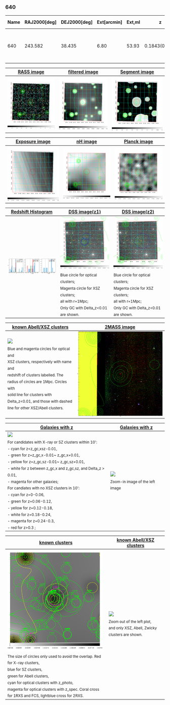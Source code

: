 <div STYLE="page-break-after: always;"></div>

### 640

|Name|RAJ2000[deg]|DEJ2000[deg] |Ext[arcmin]| Ext,ml | z | z_src| C|GC(XSZ,Delta_z<0.01)| GC(OPT,Delta_z<0.01)|GC| R_sig[arcmin] | R500[arcmin] | R500[Mpc]| CRsig[c/s] | CR500[c/s] |L500[1E44 erg/s]|F500[1E-12 erg/s/cm^2]| M500[1E14 Msun]|Tx[keV]|Cnt_sig|Beta|Rc[arcmin]|Comment|Alias|
|---|---|---|---|---|---|------|---|--------|---------|----------|---|---|---|---|---|---|---|---|---|---|---|---|---|---|
|640| 243.582| 38.435| 6.80| 53.93| 0.1843(0.005)| z1, z_xsz| B| F20, SPI| C, N, RM, W| A, C, F20, N, SPI, W| 7.825| 5.001| 0.928| 0.085(0.028)| 0.081(0.027)| 1.592(0.448)| 1.662(0.468)| 2.73(0.38)| 4.22(0.37)| 68.0| 0.843(-0.156+0.111)| 5.142(-1.259+0.978)| -| t338|

|[RASS image](../image/640/640_img.pdf)|[filtered image](../image/640/640_fil.pdf)|[Segment image](../image/640/640_seg.pdf)|
|-------------------|--------------------|-------------------|
| <img src="../image/640/640_img.png" width="300">  | <img src="../image/640/640_fil.png" width="300">   | <img src="../image/640/640_seg.png" width="300">  |

|[Exposure image](../image/640/640_mex.pdf)| [nH image](../image/640/640_nh.pdf)| [Planck image](../image/640/640_p.pdf)|
|-------------------|--------------------|-------------------|
|<img src="../image/640/640_mex.png" width="300">   | <img src="../image/640/640_nh.png" width="300">    | <img src="../image/640/640_p.png" width="300"> |

|[Redshift Histogram](../image/640/640_zg.pdf) | [DSS image(z1)](../image/640/640_dss_z1.pdf)      |  [DSS image(z2)](../image/640/640_dss_z2.pdf)    |
|-------------------|--------------------|-------------------|
|<img src="../image/640/640_zg.png" width="300"> |<img src="../image/640/640_dss_z1.png" width="300"> <sub><br>Blue circle for optical clusters; <br>Magenta circle for XSZ clusters; <br>all with r=1Mpc; <br>Only GC with Delta_z<0.01 are shown. </sub>| <img src="../image/640/640_dss_z2.png" width="300"><sub><br>Blue circle for optical clusters; <br>Magenta circle for XSZ clusters; <br>all with r=1Mpc; <br>Only GC with Delta_z<0.01 are shown. </sub> |

|[known Abell/XSZ clusters](../image/640/640_m.pdf) | [2MASS image](../image/640/640_2mass.pdf)      |
|-------------------|-------------------|
|<img src=../image/640/640_m.png width="300"> <br><sub>Blue and magenta circles for optical and <br>XSZ clusters, respectively with name and <br>redshift of clusters labelled. The <br>radius of circles are 1Mpc. Circles with <br>solid line for clusters with <br>Delta_z<0.01, and those with dashed <br>line for other XSZ/Abell clusters.        </sub>|<img src="../image/640/640_2mass.png" width="300">  |

|[Galaxies with z](../image/640/640_opt_ned.pdf) |[Galaxies with z](../image/640/640_opt_ned_zoom.pdf) |
|-------------------|-------------------|
| <img src=../image/640/640_opt_ned.png width="300"> <br><sub> For candidates with X-ray or SZ clusters within 10': <br> - cyan for z<z_gc,xsz-0.01, <br> - green for z=z_gc,x-0.01~ z_gc,x+0.01, <br> - yellow for z=z_gc,sz-0.01~ z_gc,sz+0.01, <br> - white for z between z_gc,x and z_gc,sz, and Delta_z > 0.01, <br> - magenta for other galaxies; <br>For candiates with no XSZ clusters in 10': <br> - cyan for z=0-0.06, <br> - green for z=0.06-0.12, <br> - yellow for z=0.12-0.18, <br> - white for z=0.18-0.24, <br> - magenta for z=0.24-0.3, <br> - red for z>0.3 ;  </sub>|<img src=../image/640/640_opt_ned_zoom.png width="300">  <br><sub> Zoom-in image of the left image</sub>|

|[known clusters](../image/640/640_gc.pdf) |[known Abell/XSZ clusters](../image/640/640_gc_large.pdf) |
|-------------------|-------------------|
| <img src=../image/640/640_gc.png width="300"> <br><sub> The size of circles only used to avoid the overlap. Red for X-ray clusters, <br> blue for SZ clusters, <br> green for Abell clusters, <br> cyan for optical clusters with z_photo, <br> magenta for optical clusters with z_spec. Coral cross for 1RXS and FCS, lightblue cross for 2RXS. </sub>|<img src=../image/640/640_gc_large.png width="300"> <br><sub> Zoom out of the left plot, <br> and only XSZ, Abell, Zwicky clusters are shown. </sub> |



